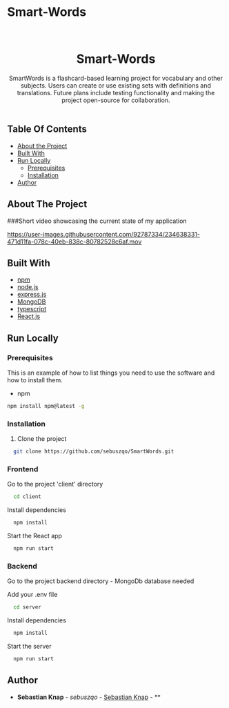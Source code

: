 # Smart-Words


<br/>
<p align="center">
  <h1 align="center">Smart-Words</h1>
  <p align="center">
    SmartWords is a flashcard-based learning project for vocabulary and other subjects. Users can create or use existing sets with definitions and translations. Future plans include testing functionality and making the project open-source for collaboration.
    <br/>
    <br/>
  </p>
</p>



## Table Of Contents

* [About the Project](#about-the-project)
* [Built With](#built-with)
* [Run Locally](run-locally)
    * [Prerequisites](#prerequisites)
    * [Installation](#installation)
* [Author](#author)


## About The Project

###Short video showcasing the current state of my application

https://user-images.githubusercontent.com/92787334/234638331-471d11fa-078c-40eb-838c-80782528c6af.mov

## Built With

* [npm](https://www.npmjs.com)
* [node.js](https://nodejs.org/en)
* [express.js](https://expressjs.com)
* [MongoDB](https://www.mongodb.com)
* [typescript](https://www.typescriptlang.org)
* [React.js](https://react.dev)

## Run Locally

### Prerequisites

This is an example of how to list things you need to use the software and how to install them.

* npm

```sh
npm install npm@latest -g
```

### Installation

1. Clone the project

```bash
  git clone https://github.com/sebuszqo/SmartWords.git
```
### Frontend

Go to the project 'client' directory

```bash
  cd client
```

Install dependencies

```bash
  npm install
```

Start the React app

```bash
  npm run start
```
### Backend

Go to the project backend directory - MongoDb database needed

Add your .env file

```bash
  cd server
```

Install dependencies

```bash
  npm install
```

Start the server

```bash
  npm run start
```

## Author

* **Sebastian Knap** - *sebuszqo* - [Sebastian Knap](https://github.com/sebuszqo) - **
